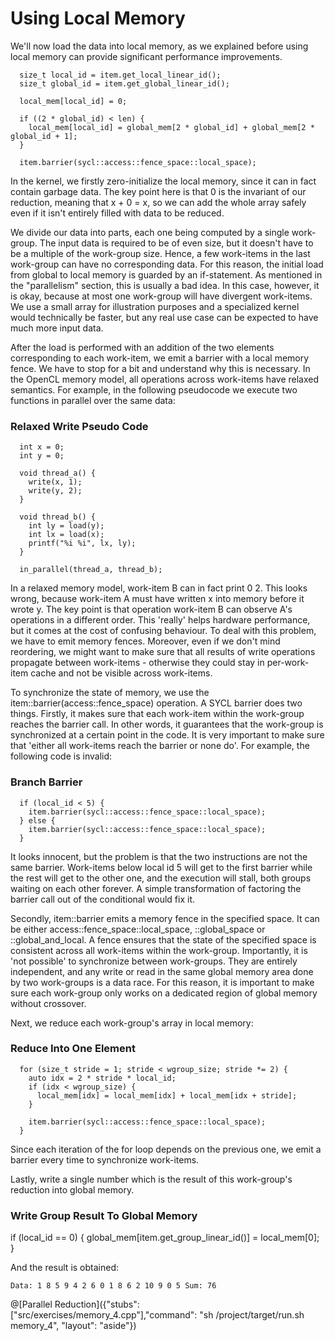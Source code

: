 # Using Local Memory

We'll now load the data into local memory, as we explained before using local memory can provide significant performance improvements.

```
  size_t local_id = item.get_local_linear_id();
  size_t global_id = item.get_global_linear_id();

  local_mem[local_id] = 0;

  if ((2 * global_id) < len) {
    local_mem[local_id] = global_mem[2 * global_id] + global_mem[2 * global_id + 1];
  }

  item.barrier(sycl::access::fence_space::local_space);
```

In the kernel, we firstly zero-initialize the local memory, since it can in fact contain garbage data. The key point here is that 0 is the invariant of our reduction, meaning that x + 0 = x, so we can add the whole array safely even if it isn't entirely filled with data to be reduced.

We divide our data into parts, each one being computed by a single work-group. The input data is required to be of even size, but it doesn't have to be a multiple of the work-group size. Hence, a few work-items in the last work-group can have no corresponding data. For this reason, the initial load from global to local memory is guarded by an if-statement. As mentioned in the "parallelism" section, this is usually a bad idea. In this case, however, it is okay, because at most one work-group will have divergent work-items. We use a small array for illustration purposes and a specialized kernel would technically be faster, but any real use case can be expected to have much more input data.

After the load is performed with an addition of the two elements corresponding to each work-item, we emit a barrier with a local memory fence. We have to stop for a bit and understand why this is necessary. In the OpenCL memory model, all operations across work-items have relaxed semantics. For example, in the following pseudocode we execute two functions in parallel over the same data:

### Relaxed Write Pseudo Code

```
  int x = 0;
  int y = 0;

  void thread_a() {
    write(x, 1);
    write(y, 2);
  }

  void thread_b() {
    int ly = load(y);
    int lx = load(x);
    printf("%i %i", lx, ly);
  }

  in_parallel(thread_a, thread_b);
```

In a relaxed memory model, work-item B can in fact print 0 2. This looks wrong, because work-item A must have written x into memory before it wrote y. The key point is that operation work-item B can observe A's operations in a different order. This 'really' helps hardware performance, but it comes at the cost of confusing behaviour. To deal with this problem, we have to emit memory fences. Moreover, even if we don't mind reordering, we might want to make sure that all results of write operations propagate between work-items - otherwise they could stay in per-work-item cache and not be visible across work-items.

To synchronize the state of memory, we use the item::barrier(access::fence_space) operation. A SYCL barrier does two things. Firstly, it makes sure that each work-item within the work-group reaches the barrier call. In other words, it guarantees that the work-group is synchronized at a certain point in the code. It is very important to make sure that 'either all work-items reach the barrier or none do'. For example, the following code is invalid:

### Branch Barrier

```
  if (local_id < 5) {
    item.barrier(sycl::access::fence_space::local_space);
  } else {
    item.barrier(sycl::access::fence_space::local_space);
  }
```

It looks innocent, but the problem is that the two instructions are not the same barrier. Work-items below local id 5 will get to the first barrier while the rest will get to the other one, and the execution will stall, both groups waiting on each other forever. A simple transformation of factoring the barrier call out of the conditional would fix it.

Secondly, item::barrier emits a memory fence in the specified space. It can be either access::fence_space::local_space, ::global_space or ::global_and_local. A fence ensures that the state of the specified space is consistent across all work-items within the work-group. Importantly, it is 'not possible' to synchronize between work-groups. They are entirely independent, and any write or read in the same global memory area done by two work-groups is a data race. For this reason, it is important to make sure each work-group only works on a dedicated region of global memory without crossover.

Next, we reduce each work-group's array in local memory:

### Reduce Into One Element

```
  for (size_t stride = 1; stride < wgroup_size; stride *= 2) {
    auto idx = 2 * stride * local_id;
    if (idx < wgroup_size) {
      local_mem[idx] = local_mem[idx] + local_mem[idx + stride];
    }

    item.barrier(sycl::access::fence_space::local_space);
  }
```

Since each iteration of the for loop depends on the previous one, we emit a barrier every time to synchronize work-items.

Lastly, write a single number which is the result of this work-group's reduction into global memory.

### Write Group Result To Global Memory

  if (local_id == 0) {
    global_mem[item.get_group_linear_id()] = local_mem[0];
  }

And the result is obtained:

```
Data: 1 8 5 9 4 2 6 0 1 8 6 2 10 9 0 5 Sum: 76
```

@[Parallel Reduction]({"stubs": ["src/exercises/memory_4.cpp"],"command": "sh /project/target/run.sh memory_4", "layout": "aside"})